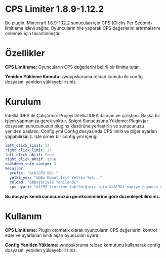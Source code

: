 # CPS Limiter 1.8.9-1.12.2
Bu plugin, Minecraft 1.8.9-1.12.2 sunucuları için CPS (Clicks Per Second) limitleme işlevi sağlar. Oyuncuların hile yaparak CPS değerlerini artırmalarını önlemek için tasarlanmıştır.

# Özellikler
**CPS Limitleme:** Oyuncuların CPS değerlerini belirli bir limitte tutar.

**Yeniden Yükleme Komutu:** /wncpskoruma reload komutu ile config dosyasını yeniden yükleyebilirsiniz.

# Kurulum
IntelliJ IDEA ile Çalıştırma: Projeyi IntelliJ IDEA'da açın ve çalıştırın. Başka bir işlem yapmanıza gerek yoktur.
Spigot Sunucusuna Yükleme: Plugin jar dosyasını sunucunuzun plugins klasörüne yerleştirin ve sunucunuzu yeniden başlatın.
Config.yml
Config dosyasında CPS limiti ve diğer ayarları yapabilirsiniz. İşte örnek bir config.yml içeriği:

```yaml
left_click_limit: 17
right_click_limit: 17
left_click_aktif: true
right_click_aktif: true
cooldown_sure_saniye: 3
mesajlar:
  prefix: "&c&lCPS &8» "
  yetki_yok: "&bBu Komut İçin Yetkin Yok..."
  reload: "&bBaşarıyla Yenilendi"
  cps_uyari: "&fCPS limitine takıldığınız için &b&l3&f saniye boyunca vuruşlarınız sayılmayacak"
  ```
__Bu dosyayı kendi sunucunuzun gereksinimlerine göre düzenleyebilirsiniz.__

# Kullanım
**CPS Limitleme:** Plugin otomatik olarak oyuncuların CPS değerlerini kontrol eder ve ayarlanan limiti aşan oyuncuları uyarır.

**Config Yeniden Yükleme:** wncpskoruma reload komutunu kullanarak config dosyasını yeniden yükleyebilirsiniz.
